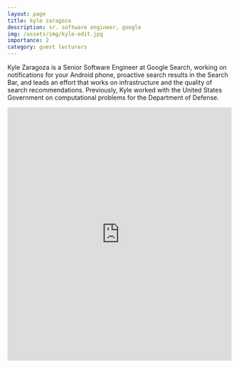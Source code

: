 ```yaml
---
layout: page
title: kyle zaragoza
description: sr. software engineer, google
img: /assets/img/kyle-edit.jpg
importance: 2
category: guest lecturers
---
```


Kyle Zaragoza is a Senior Software Engineer at Google Search, working on notifications for your Android phone, proactive search results in the Search Bar, and leads an effort that works on infrastructure and the quality of search recommendations. Previously, Kyle worked with the United States Government on computational problems for the Department of Defense.


<style>
.responsive-wrap iframe{ max-width: 100%;}
</style>
<div class="responsive-wrap">
<!-- this is the embed code provided by Google -->
<iframe src="https://docs.google.com/presentation/d/e/2PACX-1vT0Tgt5rwzoJucD6cwmj7y1tR5lpceueAr1aVTsK0qn19z1H-C4hffZ4DVcpB11Pn6xDgTOXvG4szBw/embed?st
art=false&loop=false&delayms=3000&slide=id.g216694f168a_0_32" frameborder="0" width="960" height="569" allowfullscreen="true" mozallowfullscreen="tru
e" webkitallowfullscreen="true"></iframe>
<!-- Google embed ends -->
</div>

